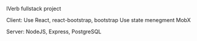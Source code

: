 IVerb fullstack project

Client:
Use React, react-bootstrap, bootstrap
Use state menegment MobX

Server:
NodeJS, Express, PostgreSQL